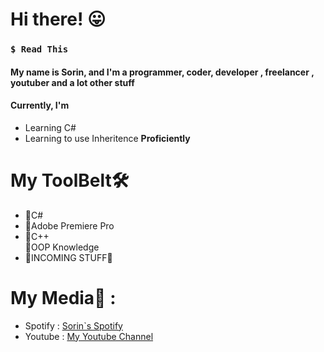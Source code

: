 <h1> Hi there! 😛 </h1>
<h3><code>$ Read This</code></h3>
  <h4>My name is Sorin, and I'm a programmer, coder, developer , freelancer , youtuber and a lot other stuff </h4>
  <h4>Currently, I'm</h4>
  <ul>
    <li>Learning C#</li>
    <li>Learning to use Inheritence <strong> Proficiently</strong></li>
  </ul>
<h1> My ToolBelt🛠️ </h1>
<div>
    <ul> 
      <li> 🛑C# </li>
      <li> 🛑Adobe Premiere Pro </li>
      <li> 🛑C++ </LI
      <li> 🛑OOP Knowledge </li>
  <li> 🛑INCOMING STUFF🛑 </li>
</div>

<h1> My Media🔮 : </h1>
  <div>
    <ul>
      <li> Spotify : <a href="https://open.spotify.com/user/sorin006730">Sorin`s Spotify</a> </li>
      <li> Youtube : <a href = "https://www.youtube.com/channel/UCP63Cs9W-La046KGMyi5jWw"> My Youtube Channel </a> </li>
    </ul>
  </div>
